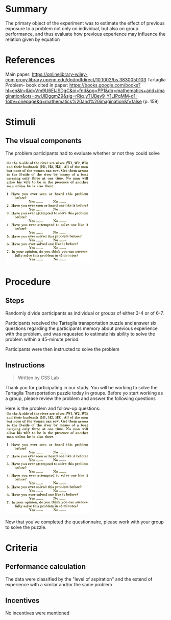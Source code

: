 # Summary
The primary object of the experiment was to estimate the effect of previous exposure to a problem not only on individual, but also on group performance, and thus evaluate how previous experience may influence the relation given by equation

# References
Main paper: https://onlinelibrary-wiley-com.proxy.library.upenn.edu/doi/pdfdirect/10.1002/bs.3830050103
Tartaglia Problem- book cited in paper: https://books.google.com/books?hl=en&lr=&id=Vm9U6EIJSDgC&oi=fnd&pg=PP1&dq=mathematics+and+imagination&ots=owUlDggmZ9&sig=rRiq_yTUBev9_Y1LIPqMM-d1-1o#v=onepage&q=mathematics%20and%20imagination&f=false (p. 159)

# Stimuli
## The visual components
The problem participants had to evaluate whether or not they could solve

![husband](/images/husband.png)

# Procedure
## Steps
Randomly divide participants as individual or groups of either 3-4 or of 6-7.

Participants received the Tartaglia transportation puzzle and answer six questions regarding the participants memory about previous experience with the problem, and was requested to estimate his ability to solve the problem within a 45-minute period.

Participants were then instructed to solve the problem
 
## Instructions
> Written by CSS Lab 

Thank you for participating in our study. You will be working to solve the Tartaglia Transportation puzzle today in groups. Before yo start working as a group, please review the problem and answer the following questions 

Here is the problem and follow-up questions: 
![Puzzle](/images/husband.png)

Now that you've completed the questionnaire, please work with your group to solve the puzzle. 

# Criteria
## Performance calculation
The data were classified by the "level of aspiration" and the extend of experience with a similar and/or the same problem

## Incentives
No incentives were mentioned

